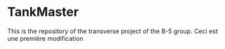 # TankMaster
This is the repository of the transverse project of the B-5 group.
Ceci est une première modification
